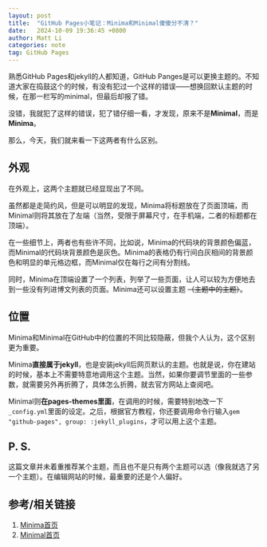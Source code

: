 ```yaml
---
layout: post
title:  "GitHub Pages小笔记：Minima和Minimal傻傻分不清？"
date:   2024-10-09 19:36:45 +0800
author: Matt Li
categories: note
tag: GitHub Pages
---
```

熟悉GitHub Pages和jekyll的人都知道，GitHub Panges是可以更换主题的。不知道大家在捣鼓这个的时候，有没有犯过一个这样的错误——想换回默认主题的时候，在那一栏写的minimal，但最后却报了错。

没错，我就犯了这样的错误，犯了错仔细一看，才发现，原来不是**Minimal**，而是**Minima**。

那么，今天，我们就来看一下这两者有什么区别。

## 外观

在外观上，这两个主题就已经显现出了不同。

虽然都是走简约风，但是可以明显的发现，Minima将标题放在了页面顶端，而Minimal则将其放在了左端（当然，受限于屏幕尺寸，在手机端，二者的标题都在顶端）。

在一些细节上，两者也有些许不同，比如说，Minima的代码块的背景颜色偏蓝，而Minimal的代码块背景颜色是灰色。Minima的表格仍有行间白灰相间的背景颜色和明显的单元格边框，而Minimal仅在每行之间有分割线。

同时，Minima在顶端设置了一个列表，列举了一些页面，让人可以较为方便地去到一些没有列进博文列表的页面。Minima还可以设置主题 ~~（主题中的主题）~~。

## 位置

Minima和Minimal在GitHub中的位置的不同比较隐蔽，但我个人认为，这个区别更为重要。

Minima**直接属于jekyll**，也是安装jekyll后网页默认的主题。也就是说，你在建站的时候，基本上不需要特意地调用这个主题。当然，如果你要调节里面的一些参数，就需要另外再折腾了，具体怎么折腾，就去官方网站上查阅吧。

Minimal则**在pages-themes里面**，在调用的时候，需要特别地改一下`_config.yml`里面的设定。之后，根据官方教程，你还要调用命令行输入`gem "github-pages", group: :jekyll_plugins`，才可以用上这个主题。

## P. S.

这篇文章并未着重推荐某个主题，而且也不是只有两个主题可以选（像我就选了另一个主题）。在编辑网站的时候，最重要的还是个人偏好。

## 参考/相关链接

1. [Minima首页](https://github.com/jekyll/minima)
2. [Minimal首页](https://github.com/pages-themes/minimal?tab=readme-ov-file)